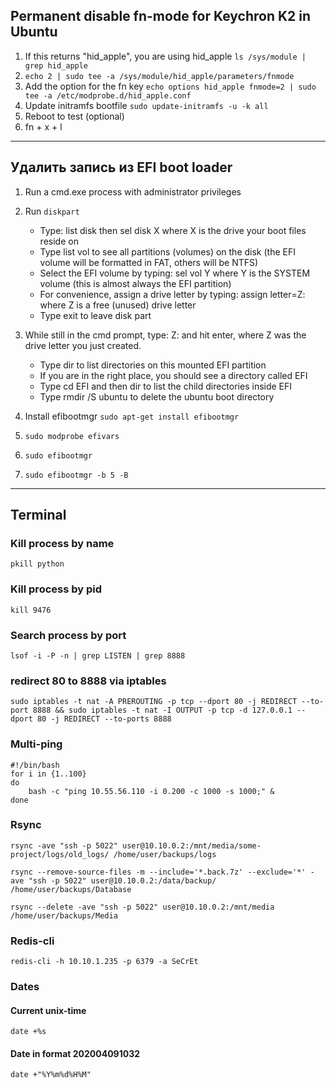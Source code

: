 ## Permanent disable fn-mode for Keychron K2 in Ubuntu
1. If this returns "hid_apple", you are using hid_apple ```ls /sys/module | grep hid_apple```
1. ```echo 2 | sudo tee -a /sys/module/hid_apple/parameters/fnmode```
1. Add the option for the fn key ```echo options hid_apple fnmode=2 | sudo tee -a /etc/modprobe.d/hid_apple.conf```
1. Update initramfs bootfile ```sudo update-initramfs -u -k all```
1. Reboot to test (optional)
1. fn + x + l

***

## Удалить запись из EFI boot loader
1. Run a cmd.exe process with administrator privileges
1. Run `diskpart`
    + Type: list disk then sel disk X where X is the drive your boot files reside on
    + Type list vol to see all partitions (volumes) on the disk (the EFI volume will be formatted in FAT, others will be NTFS)
    + Select the EFI volume by typing: sel vol Y where Y is the SYSTEM volume (this is almost always the EFI partition)
    + For convenience, assign a drive letter by typing: assign letter=Z: where Z is a free (unused) drive letter
    + Type exit to leave disk part

1. While still in the cmd prompt, type: Z: and hit enter, where Z was the drive letter you just created.
    + Type dir to list directories on this mounted EFI partition
    + If you are in the right place, you should see a directory called EFI
    + Type cd EFI and then dir to list the child directories inside EFI
    + Type rmdir /S ubuntu to delete the ubuntu boot directory

1. Install efibootmgr `sudo apt-get install efibootmgr`
1. `sudo modprobe efivars`
1. `sudo efibootmgr`
1. `sudo efibootmgr -b 5 -B`

***

## Terminal

### Kill process by name
```
pkill python
```

### Kill process by pid
```
kill 9476
```

### Search process by port
```
lsof -i -P -n | grep LISTEN | grep 8888
```

### redirect 80 to 8888 via iptables
```
sudo iptables -t nat -A PREROUTING -p tcp --dport 80 -j REDIRECT --to-port 8888 && sudo iptables -t nat -I OUTPUT -p tcp -d 127.0.0.1 --dport 80 -j REDIRECT --to-ports 8888
```

### Multi-ping
```
#!/bin/bash
for i in {1..100}
do
	bash -c "ping 10.55.56.110 -i 0.200 -c 1000 -s 1000;" &
done
```

### Rsync
```
rsync -ave "ssh -p 5022" user@10.10.0.2:/mnt/media/some-project/logs/old_logs/ /home/user/backups/logs

rsync --remove-source-files -m --include='*.back.7z' --exclude='*' -ave "ssh -p 5022" user@10.10.0.2:/data/backup/ /home/user/backups/Database

rsync --delete -ave "ssh -p 5022" user@10.10.0.2:/mnt/media /home/user/backups/Media
```

### Redis-cli
```
redis-cli -h 10.10.1.235 -p 6379 -a SeCrEt
```

### Dates

#### Current unix-time
```
date +%s
```

#### Date in format 202004091032
```
date +"%Y%m%d%H%M"
```
